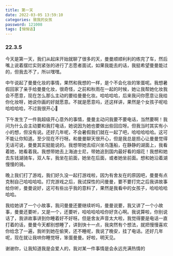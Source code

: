 ```yaml
---
title: 第一天
date: 2022-03-05 13:59:10
categories: 致我的女孩
password: 121008 
tags: [悄悄话]
---
```


### 22.3.5

今天是第一天，我们从起床开始就聊了很多的天，曼曼顺顺利利的练完了车，然后嘴上说着摆烂实则紧张的进行了志愿者面试，如果我能去的话，我挺希望曼曼能过的，但我去不了，所以嘿嘿。

中午说起了曼曼化妆的事情，果然和我想的一样，是个不会化妆的笨蛋呢。我想暑假回家了亲手给曼曼化妆，很奇怪，之前和秋雨在一起的时候，她让我帮她化妆我会不愿意，现在怎么那么主动的要给曼曼化妆。哈哈哈哈，后来我问你愿意让我给你化妆呀，她说你画的好就愿意。不就是愿意吗，还这样讲，果然是个女孩子呢哈哈哈哈哈，不过我很开心🥳

下午发生了一件我超级开心意外的事情，曼曼主动问我要不要电话，当然要啊！我问为什么会主动要和我打电话，她说因为她也要做出些回应呀。但我当时其实有小小的想，但没有说。还好几年呢，不会暑假我们就在一起了吧，哈哈哈哈哈。这可不能让你知道。至少现在不行呀。和曼曼聊天很开心，但是我总是担心让曼曼觉得无话可说，曼曼其实挺能说的。我想带她去绍兴坐乌篷船，在静静的湖面上，我看着她，她看着我。我想带她去上海迪士尼，带她追到国内最好看的烟花！我想和她去东钱湖骑车，双人车，我坐在前面，她坐在后面，或者她坐前面。想和她沿着湖慢慢的骑。

晚上我们打了游戏，我们好久没一起打游戏啦，因为有舍友在的原因吧，曼曼有点克制自己哈哈哈哈。打完游戏之后，我试探性的问曼曼，要不要打完之后我讲故事给你听，曼曼说好，这可有些出乎我的意料了，果然是我看中的女孩子，哈哈哈哈哈哈。

我给她讲了一个小故事，我问曼曼还要继续听吗，曼曼说要，我又讲了一个小故事，曼曼还要听，又是一个，还要听，哈哈哈哈哈你好贪心啊。我说算啦，你别说话了，我讲故事讲到你睡着好不好呀。但是舍友声音太大啦，我觉得要是电话一直打着的话，曼曼今天都别想睡了，讲到快十一点，我突然有个想法，就把慢慢喜欢你给念了一遍，我听到她在偷笑，还不睡呢，我说了晚安，挂了电话。还好几年呢，现在就让我哄你睡觉呀，笨蛋曼曼。好啦，明天见。

谢谢你，让我知道我是会爱人的，我对某一件事情是会永远充满热情的
